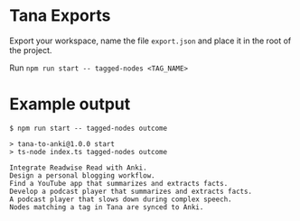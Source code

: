 # Tana Exports
Export your workspace, name the file `export.json` and place it in the root of the project.

Run `npm run start -- tagged-nodes <TAG_NAME>`

# Example output
```shell
$ npm run start -- tagged-nodes outcome

> tana-to-anki@1.0.0 start
> ts-node index.ts tagged-nodes outcome

Integrate Readwise Read with Anki.
Design a personal blogging workflow.
Find a YouTube app that summarizes and extracts facts.
Develop a podcast player that summarizes and extracts facts.
A podcast player that slows down during complex speech.
Nodes matching a tag in Tana are synced to Anki.
